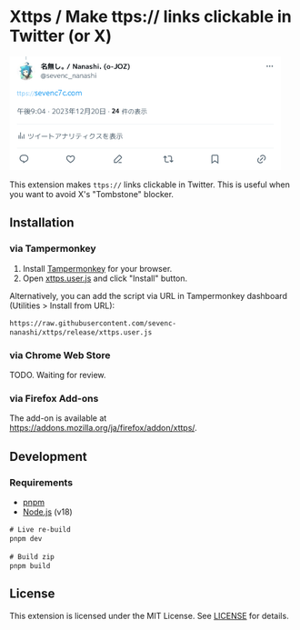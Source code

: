 # Xttps / Make ttps:// links clickable in Twitter (or X)

![demo](./demo.png)

This extension makes `ttps://` links clickable in Twitter.
This is useful when you want to avoid X's "Tombstone" blocker.

## Installation

### via Tampermonkey

1. Install [Tampermonkey](https://www.tampermonkey.net/) for your browser.
2. Open [xttps.user.js](https://github.com/sevenc-nanashi/xttps/raw/release/xttps.user.js) and click "Install" button.

Alternatively, you can add the script via URL in Tampermonkey dashboard (Utilities > Install from URL):
```
https://raw.githubusercontent.com/sevenc-nanashi/xttps/release/xttps.user.js
```

### via Chrome Web Store

TODO. Waiting for review.

### via Firefox Add-ons

The add-on is available at <https://addons.mozilla.org/ja/firefox/addon/xttps/>.

## Development

### Requirements

- [pnpm](https://pnpm.io/)
- [Node.js](https://nodejs.org/) (v18)

```
# Live re-build
pnpm dev

# Build zip
pnpm build
```

## License

This extension is licensed under the MIT License. See [LICENSE](LICENSE) for details.
